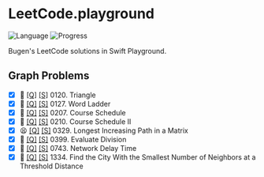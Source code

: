 # LeetCode.playground
![Language](https://img.shields.io/badge/Language-Swift%205.2-orange.svg)
![Progress](https://img.shields.io/badge/Progress-42%20%2F%201322%20=%203.18%25-orange.svg)

Bugen's LeetCode solutions in Swift Playground.
## Graph Problems
- [X] 🤨 [[Q]](https://leetcode.com/problems/triangle/) [[S]](.././LeetCode.playground/Pages/120-Triangle.xcplaygroundpage/Contents.swift) 0120. Triangle 
- [X] 🤨 [[Q]](https://leetcode.com/problems/word-ladder/) [[S]](.././LeetCode.playground/Pages/127-Word%20Ladder.xcplaygroundpage/Contents.swift) 0127. Word Ladder 
- [X] 🤨 [[Q]](https://leetcode.com/problems/course-schedule/) [[S]](.././LeetCode.playground/Pages/207-Course%20Schedule.xcplaygroundpage/Contents.swift) 0207. Course Schedule 
- [X] 🤨 [[Q]](https://leetcode.com/problems/course-schedule-ii/) [[S]](.././LeetCode.playground/Pages/210-Course%20Schedule%20II.xcplaygroundpage/Contents.swift) 0210. Course Schedule II 
- [X] 😫 [[Q]](https://leetcode.com/problems/longest-increasing-path-in-a-matrix/) [[S]](.././LeetCode.playground/Pages/329-Longest%20Increasing%20Path%20in%20a%20Matrix.xcplaygroundpage/Contents.swift) 0329. Longest Increasing Path in a Matrix 
- [X] 🤨 [[Q]](https://leetcode.com/problems/evaluate-division/) [[S]](.././LeetCode.playground/Pages/399-Evaluate%20Division.xcplaygroundpage/Contents.swift) 0399. Evaluate Division 
- [X] 🤨 [[Q]](https://leetcode.com/problems/network-delay-time/) [[S]](.././LeetCode.playground/Pages/743-Network%20Delay%20Time.xcplaygroundpage/Contents.swift) 0743. Network Delay Time 
- [X] 🤨 [[Q]](https://leetcode.com/problems/find-the-city-with-the-smallest-number-of-neighbors-at-a-threshold-distance/) [[S]](.././LeetCode.playground/Pages/1334-Find%20the%20City.xcplaygroundpage/Contents.swift) 1334. Find the City With the Smallest Number of Neighbors at a Threshold Distance 
